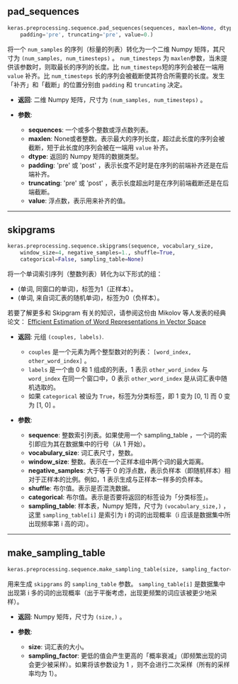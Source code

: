 ## pad_sequences

```python
keras.preprocessing.sequence.pad_sequences(sequences, maxlen=None, dtype='int32',
    padding='pre', truncating='pre', value=0.)
```

将一个 `num_samples` 的序列（标量的列表）转化为一个二维 Numpy 矩阵，其尺寸为 `(num_samples, num_timesteps)` 。 `num_timesteps` 为 `maxlen`参数，当未提供该参数时，则取最长的序列的长度。比 `num_timesteps`短的序列会被在一端用 `value` 补齐。比 `num_timesteps` 长的序列会被截断使其符合所需要的长度。发生「补齐」和「截断」的位置分别由 `padding` 和 `truncating` 决定。  

- __返回__: 二维 Numpy 矩阵，尺寸为 `(num_samples, num_timesteps)` 。

- __参数__:
    - __sequences__: 一个或多个整数或浮点数列表。
    - __maxlen__: None或者整数。表示最大的序列长度，超过此长度的序列会被截断，短于此长度的序列会被在一端用 `value` 补齐。
    - __dtype__: 返回的 Numpy 矩阵的数据类型。
    - __padding__: 'pre' 或 'post' ，表示长度不足时是在序列的前端补齐还是在后端补齐。
    - __truncating__: 'pre' 或 'post' ，表示长度超出时是在序列前端截断还是在后端截断。
    - __value__: 浮点数，表示用来补齐的值。

---

## skipgrams

```python
keras.preprocessing.sequence.skipgrams(sequence, vocabulary_size,
    window_size=4, negative_samples=1., shuffle=True,
    categorical=False, sampling_table=None)
```

将一个单词索引序列（整数列表）转化为以下形式的组：

- (单词, 同窗口的单词)，标签为1（正样本）。
- (单词, 来自词汇表的随机单词)，标签为0（负样本）。

若要了解更多和 Skipgram 有关的知识，请参阅这份由 Mikolov 等人发表的经典论文： [Efficient Estimation of Word Representations in
Vector Space](http://arxiv.org/pdf/1301.3781v3.pdf)

- __返回__: 元组 `(couples, labels)`.
    - `couples` 是一个元素为两个整型数对的列表： `[word_index, other_word_index]` 。
    - `labels` 是一个由 0 和 1 组成的列表，1 表示 `other_word_index` 与 `word_index` 在同一个窗口中，0 表示 `other_word_index` 是从词汇表中随机选取的。
    - 如果 `categorical` 被设为 `True`，标签为分类标签，即 1 变为 [0, 1] 而 0 变为 [1, 0] 。

- __参数__:
    - __sequence__: 整数索引列表。如果使用一个 sampling_table ，一个词的索引即应为其在数据集中的行号（从 1 开始）。 
    - __vocabulary_size__: 词汇表尺寸，整数。
    - __window_size__: 整数。表示在一个正样本组中两个词的最大距离。
    - __negative_samples__: 大于等于 0 的浮点数，表示负样本（即随机样本）相对于正样本的比例。例如，1 表示生成与正样本一样多的负样本。
    - __shuffle__: 布尔值。表示是否混洗数据。
    - __categorical__: 布尔值。表示是否要将返回的标签设为「分类标签」。 
    - __sampling_table__: 样本表，Numpy 矩阵，尺寸为 `(vocabulary_size,)` ，这里 `sampling_table[i]` 是索引为 i 的词的出现概率（i 应该是数据集中所出现频率第 i 高的词）。

---

## make_sampling_table

```python
keras.preprocessing.sequence.make_sampling_table(size, sampling_factor=1e-5)
```

用来生成 `skipgrams` 的 `sampling_table` 参数。 `sampling_table[i]` 是数据集中出现第 i 多的词的出现概率（出于平衡考虑，出现更频繁的词应该被更少地采样）。

- __返回__: Numpy 矩阵，尺寸为 `(size,)` 。

- __参数__:
    - __size__: 词汇表的大小。
    - __sampling_factor__: 更低的值会产生更高的「概率衰减」（即频繁出现的词会更少被采样）。如果将该参数设为 1 ，则不会进行二次采样（所有的采样率均为 1）。
